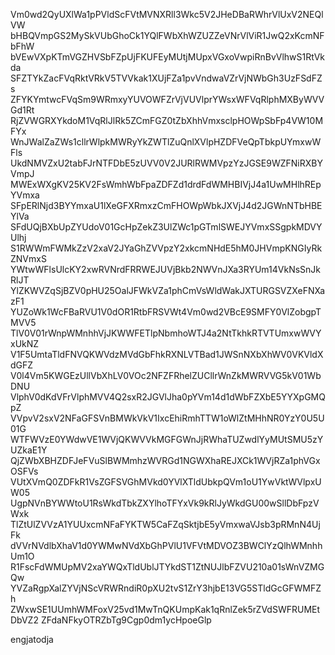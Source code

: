 Vm0wd2QyUXlWa1pPVldScFVtMVNXRll3Wkc5V2JHeDBaRWhrVlUxV2NEQlVW
bHBQVmpGS2MySkVUbGhoCk1YQlFWbXhWZUZZeVNrVlViR1JwQ2xKcmNFbFhW
bVEwVXpKTmVGZHVSbFZpUjFKUFEyMUtjMUpxVGxoVwpiRnBvVlhwS1RtVkda
SFZTYkZacFVqRktVRkV5TVVkak1XUjFZa1pvVndwaVZrVjNWbGh3UzFSdFZs
ZFYKYmtwcFVqSm9WRmxyYUVOWFZrVjVUVlprYWsxWFVqRlphMXByWVVGd1Rt
RjZVWGRXYkdoM1VqRlJlRk5ZCmFGZ0tZbXhhVmxsclpHOWpSbFp4VW10MFYx
WnJWalZaZWs1cllrWlpkMWRyYkZWTlZuQnlXVlpHZDFVeQpTbkpUYmxwWFls
UkdNMVZxU2tabFJrNTFDbE5zUVV0V2JURlRWMVpzYzJGSE9WZFNiRXBYVmpJ
MWExWXgKV25KV2FsWmhWbFpaZDFZd1drdFdWMHBIVjJ4a1UwMHlhREpYVmxa
SFpERlNjd3BYYmxaU1lXeGFXRmxzCmFHOWpWbkJXVjJ4d2JGWnNTbHBEYlVa
SFdUQjBXbUpZYUdoV01GcHpZekZ3UlZWc1pGTmlSWEJYVmxSSgpkMDVYUlhj
S1RWWmFWMkZzV2xaV2JYaGhZVVpzY2xkcmNHdE5hM0JHVmpKNGIyRkZNVmxS
YWtwWFlsUlcKY2xwRVNrdFRRWEJUVjBkb2NWVnJXa3RYUm14VkNsSnJkRlJT
YlZKWVZqSjBZV0pHU25OalJFWkVZa1phCmVsWldWakJXTURGSVZXeFNXazF1
YUZoWk1WcFBaRVU1V0dOR1RtbFRSVWt4Vm0wd2VBcE9SMFY0VlZobgpTMVV5
TlV0V01rWnpWMnhhVjJKWWFETlpNbmhoWTJ4a2NtTkhkRTVTUmxwWVYxUkNZ
V1F5UmtaTldFNVQKWVdzMVdGbFhkRXNLVTBad1JWSnNXbXhWV0VKVldXdGFZ
V0l4Vm5KWGEzUllVbXhLV0VOc2NFZFRhelZUCllrWnZkMWRVVG5kV01WbDNU
VlphV0dKdVFrVlphMVV4Q2sxR2JGVlJha0pYVm14d1dWbFZXbE5YYXpGMQpZ
VVpvV2sxV2NFaGFSVnBMWkVkV1IxcEhiRmhTTW1oWlZtMHhNR0YzY0U5U01G
WTFWVzE0YWdwVE1WVjQKWVVkMGFGWnJjRWhaTUZwdlYyMUtSMU5zYUZkaE1Y
QjZWbXBHZDFJeFVuSlBWMmhzWVRGd1NGWXhaREJXCk1WVjRZa1phVGxOSFVs
VUtXVmQ0ZDFkR1VsZGFSVGhMVkd0YVlXTldUbkpQVm1oU1YwVktWVlpxUW05
UgpNVnBYWWtoU1RsWkdTbkZXYlhoTFYxVk9kRlJyWkdGU00wSllDbFpzVWxk
TlZtUlZVVzA1YUUxcmNFaFYKTW5CaFZqSktjbE5yVmxwaVJsb3pRMnN4UjFk
dVVrNVdlbXhaV1d0YWMwNVdXbGhPVlU1VFVtMDVOZ3BWClYzQlhWMnhhUm1O
R1FscFdWMUpMV2xaYWQxTldUblJTYkdST1ZtNUJlbFZVU210a01sWnVZMGQw
YVZaRgpXalZYVjNScVRWRndiR0pXU2tvS1ZrY3hjbE13VG5STldGcGFWMFZh
ZWxwSE1UUmhWMFoxV25vd1MwTnQKUmpKak1qRnlZek5rZVdSWFRUMEtDbVZ2
ZFdaNFkyOTRZbTg9Cgp0dm1ycHpoeGlp

engjatodja